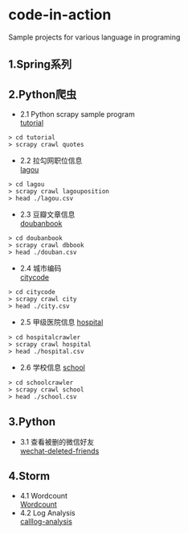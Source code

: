 # code-in-action
Sample projects for various language in programing

## 1.Spring系列

## 2.Python爬虫
- 2.1 Python scrapy sample program   
[tutorial](https://github.com/BowenSun90/code-in-action/tree/master/python-scrapy-collection/tutorial)
```
> cd tutorial
> scrapy crawl quotes
```
- 2.2 拉勾网职位信息  
[lagou](https://github.com/BowenSun90/code-in-action/tree/master/python-scrapy-collection/lagou)  
```
> cd lagou
> scrapy crawl lagouposition
> head ./lagou.csv
```
- 2.3 豆瓣文章信息  
[doubanbook](https://github.com/BowenSun90/code-in-action/tree/master/python-scrapy-collection/doubanbook)  
```
> cd doubanbook
> scrapy crawl dbbook
> head ./douban.csv
```
- 2.4 城市编码  
[citycode](https://github.com/BowenSun90/code-in-action/tree/master/python-scrapy-collection/citycode)  
```
> cd citycode
> scrapy crawl city
> head ./city.csv
```
- 2.5 甲级医院信息
[hospital](https://github.com/BowenSun90/code-in-action/tree/master/python-scrapy-collection/hospitalcrawler)  
```
> cd hospitalcrawler
> scrapy crawl hospital
> head ./hospital.csv
```
- 2.6 学校信息
[school](https://github.com/BowenSun90/code-in-action/tree/master/python-scrapy-collection/schoolcrawler)  
```
> cd schoolcrawler
> scrapy crawl school
> head ./school.csv
```
## 3.Python
- 3.1 查看被删的微信好友  
[wechat-deleted-friends](https://github.com/BowenSun90/code-in-action/tree/master/python-in-action/wechat-deleted-friends)

## 4.Storm
- 4.1 Wordcount   
[Wordcount](https://github.com/BowenSun90/code-in-action/tree/master/storm-in-action/Wordcount)   
- 4.2 Log Analysis   
[calllog-analysis](https://github.com/BowenSun90/code-in-action/tree/master/storm-in-action/calllog-analysis)   
